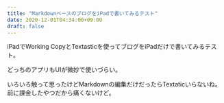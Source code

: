 ```yaml
---
title: "MarkdownベースのブログをiPadで書いてみるテスト"
date: 2020-12-01T04:34:00+09:00
draft: false
---
```


iPadでWorking CopyとTextasticを使ってブログをiPadだけで書いてみるテスト。

どっちのアプリもUIが微妙で使いづらい。

いろいろ触って思ったけどMarkdownの編集だけだったらTextaticいらないね。前に課金したやつだから痛くないけど。